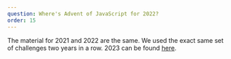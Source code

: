 ```yaml
---
question: Where's Advent of JavaScript for 2022?
order: 15
---
```


The material for 2021 and 2022 are the same. We used the exact same set of challenges two years in a row. 2023 can be found [here](https://adventofjs.com).